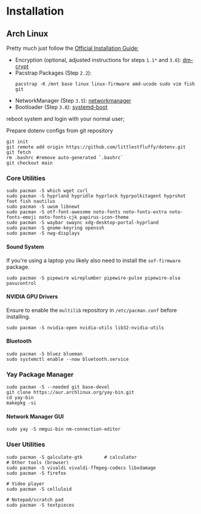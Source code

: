 # Installation

## Arch Linux

Pretty much just follow the [Official Installation Guide](https://wiki.archlinux.org/title/Installation_guide);

- Encryption (optional, adjusted instructions for steps `1.1*` and `3.6`): [dm-crypt](https://wiki.archlinux.org/title/Dm-crypt/Device_encryption)
- Pacstrap Packages (Step `2.2`):
  ```shell
  pacstrap -K /mnt base linux linux-firmware amd-ucode sudo vim fish git
  ```
- NetworkManager (Step `3.5`): [networkmanager](https://wiki.archlinux.org/title/NetworkManager)
- Bootloader (Step `3.8`): [systemd-boot](https://wiki.archlinux.org/title/Systemd-boot)

reboot system and login with your normal user;

Prepare dotenv configs from git repository
```shell
git init
git remote add origin https://github.com/littlestfluffy/dotenv.git
git fetch
rm .bashrc #remove auto-generated `.bashrc`
git checkout main
```

### Core Utilities

```shell
sudo pacman -S which wget curl 
sudo pacman -S hyprland hypridle hyprlock hyprpolkitagent hyprshot foot fish nautilus
sudo pacman -S uwsm libnewt
sudo pacman -S otf-font-awesome noto-fonts noto-fonts-extra noto-fonts-emoji noto-fonts-cjk papirus-icon-theme
sudo pacman -S waybar swaync xdg-desktop-portal-hyprland
sudo pacman -S gnome-keyring openssh
sudo pacman -S nwg-displays
```

#### Sound System

If you're using a laptop you likely also need to install the `sof-firmware` package.

```shell
sudo pacman -S pipewire wireplumber pipewire-pulse pipewire-alsa pavucontrol
```

#### NVIDIA GPU Drivers

Ensure to enable the `multilib` repository in `/etc/pacman.conf` before installing.

```shell
sudo pacman -S nvidia-open nvidia-utils lib32-nvidia-utils
```

#### Bluetooth

```shell
sudo pacman -S bluez blueman
sudo systemctl enable --now bluetooth.service
```

### Yay Package Manager

```shell
sudo pacman -S --needed git base-devel 
git clone https://aur.archlinux.org/yay-bin.git
cd yay-bin 
makepkg -si
```

#### Network Manager GUI

```shell
sudo yay -S nmgui-bin nm-connection-editor
```

### User Utilities

```shell
sudo pacman -S qalculate-gtk        # calculator
# Other tools (browser)
sudo pacman -S vivaldi vivaldi-ffmpeg-codecs libxdamage
sudo pacman -S firefox

# Video player
sudo pacman -S celluloid          

# Notepad/scratch pad
sudo pacman -S textpieces
```